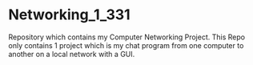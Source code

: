 # Networking_1_331
Repository which contains my Computer Networking Project.
This Repo only contains 1 project which is my chat program from one computer to another on a local network with a GUI.
